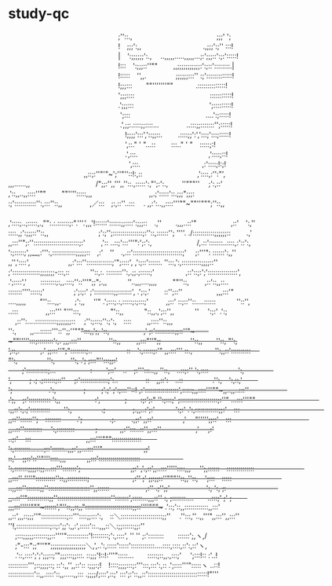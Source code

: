 # study-qc

　　　　　　　　　　　　　　　　;''::.,　　　　　　　　　　　　 ;;;' ';
　　　　　　　　　　　　　　　　!　;;;':,,　　　　　　　　　.,;;;':;'' :::!
　　　　　　　　　　　　　　　　|　':;;;;;;':., 　..,,,,,.....,,,,,...;:';;;::':;:':::::!
　　　　　　　　　　　　　　　　!:::　':;;;::''""　　 ,,;;;;;;;;;;;:':;::'::::::::.|
　　　　　　　　　　　　　　　　!:::::　'',,.　　　　 ;;;;;;:::'' :;':::::::::::::!
　　　　　　　　　　　　　　　　!;;;:::　　""'''''''""　　　 .::::::::::::::!
　　　　　　　　　　　　　　　　';;;::::　　　　　　　　　　　:::::::::::!
　　　　　　　　　　　　　　　　.';;;:::　　　　　　　　　　　';:::::::::!
　　　　　　　　　　　　　　　　 ';:::　　　　　　　　　　　....':;:::::!
　　　　　　　　　　　　　　　　 .',;;:.::::;;::::...　　　　..:::;;:::::::'';:::::!
　　　　　　　　　　　　　　　　　!;;;;':::','::;;::.　　 .::::;;':',':::;':::;:::::!
　　　　　　　　　　　　　　　　　',::." ' "...::　　 :::.." ' "　:::::;:!
　　　　　　　　　　　　　　　　　.',:::.　　　　　　　　　　 ,'::::;::!
　　　　　　　　　　　　　　　　 　 ',:::.　　　　　　　　　,:'::::;!:;!
　　　　　　　　　　　,,::;:''"'"~';''"''::!:,::　　　　　　　　,'::::,:'':"',　　　　　,,,......,,
　　　　　　　　　 /";;:'',,''',,''::.,:::::':,"';:':.,　　''"""''　 ;':,::'　　 ,'::,,..,,::::''""　　 ""'''':::::,,,
　　　　　　　　,,.;':::::'::.;;;";;;: :;':::::::::::'':,:::''::,,　　　　,／:::　;:,::''..:::　 . ,,:':..,,::::'''""~""''""";''::,,
　　　　　　　 ,'::::;..;:::::,.,"":.:.::::::;:".'''.',,,'!::::::'::::::;;::::':;;;::　.,''　　.,,,..::'"　　　　　,::'　':,''::::.,;':;;;::''::,,
　　　　　　　;':;'';:::::::::::::::;:''::,::::::''; ''''. ./:::::::::::;;;;;;::　　 .,' ,,:::''";:'':::::::::::::::::::::::;:'　　 ,':: ..::;':::'''":';:':,
　　　　　　 /,.::':::::::..::::,:'::':, ':;:::::;',,__,:''':,::::::::::::;;;;;::　,:'　''　.,.::':::::::::::::::::::::::::;'　 ;:'''": ::::::':,,'' ,,'','::::',
　　　　　 ,,:':::'':::::::::::::;'";::::', ,':;::'::::::. '':::,':,::::::::::;;;;::''　　　 ;'::::::::::::::;;;;;;;-:::,::　　　''::,:. ::::::::'':,.;;.;:::::;'
　　　　 ,::'::;:';':::::::::::::::', .';::::','　　::::::::;:,,.:::;''::'''";;";.,,　　　''..,,,....,,,,　　 ""''::,　　 ,::'::,,::.. :::::::'''':::::;'
　　　　;';:;:' ;'::::::::::;;:::::::', .';:;.'　　::'';::''　　　　　,,,:::'"　　 ....,,,,,　　"''::..,,.　　;':,,　 ''" .';:::;.:,:::::;:;:::;'
　　 ,;::' ::;::''::....::::::　　　''::'',　　 ..:::　　　　,,:::''' "''':::,　　　　 "'::,,　　　"::,,.,';::'',,　　　''　 ':;:' .':;
　,::'':....:::::::::::;;;;;;;::　 ;'':;:::;'':;':,　::::　　 ,,::::''::,,,　　　　 '':,　　,,...::::::'''::'';;''""~~":::,,';, '::,　　　　　,'
;:'::::::::::;;::''"~　　~""''''':::;::::::::':,. ,,,.:::''　　　　''::,,　　 ,,:::"''";;　　　　 ''::,,　　''::, "':, ',::,.　　　,.'
;;:::''";"::::::::;..　　　　　::　':,:::::;:'" ,,.:::''' ::.,　　　 '':,,::'::::::::::　 "':,　　　　 '':,　　 '':, .'; ;:::"'':::;;:'
　　;':::::::::::;...　　　　　:　　';::'　..　;:''':::..,, ''::,　..::;:'' ':,::::　　　　 ':,　　　　 ',　 　 ; .; .;::::::;::''
　;:'::::::::::::::;':..　　　　::　,,::':　..::　　　　 .'':,　':,::,'　　 ';　　　　　 .':,　　　　;　　 ;'.;' ;':;:::''::!
,:':::::::::::::::::',:::::;,,::::'''""~,,..,,..:::''　　　　 　 .';,　;:'::::::::::: ':,,　　　　　:',　　 　 ;　　:;:';:" '':;:::;'
;:::::::::::::::::::;:''" ...:::'''""　　　　　　　　　 .,,::':,.;'::::::::::　　'':,　　　　 .;　　　　;.,,..:';:'　　　':;:'
.':,::::::::::::;;:'　:::　　　　　　　　　　　　 ,,::''::::::'';　::::::::　　 .';　　　　.;.　　 .,;:' ,,::'　　　　 ,'
　"''''';;::'　:::　　　　　　　　　　　 ,,..::'':::::::::　 ':,:::::::::　　　;　　　 ,,:'':::..::'',,.::''　　　　　,'
　,:' ..;:'　:::　　　　　　　　,,:::'''""":::::::::::::::　　 ':,::::::::.......;::'::::::..,,;:',,...:::'''"　　　　　　,;'
::,'　;;::'::''"'''::::.,,,　　　,,:::':::::::::::::::::::::　　　　　　 ':,:::::::;;;;::;;...:::''':::::::';　　　　　　　 ,;:'
,'.,::',,..:::'''''::::,,,　 '';,::::::　::::::::::::::　　　　　　　 ,,:::'' ''''"::::::::::''::,,::::::::::;　　　　　　 ,:''
;' ;;:;;::''"""''::,,''::,　';:::　:::::　　　　　　　 ..,,:::'':::::::;;'':::::::::::::::::::::'',,::::::　　　　　 ,:''
.;'';;'　　　　　 ':, ':, ;:　　　　　 　　 ,,..::''":::::::::::;;'':::::::::::::::::::::::::::'':::::::',:::::...,,,::''
:, ;:::::::....　　..:::;' ;' ;　　 ,,,:::'''''"""~::::::',"''::,,::,,"::::::::::::::::::::::::;;::''''"""~~~
.'::;'::,,::::::::::::,,:::' ,,::',,,::;;;''":::::::::::::;::'''::::;;:::':,　::＼:::::::::::::::::::::;;''
　.'':::,''..,,'''",,:::'',,:::'' ''!,:::::::::::::::::;::;:';;':,,:',:::::'::..,,,::＼:;;::::::;;:''
　;:::;;;;;:::::::;;::''''":::::::::::'!::::::::;':,::::', '' '' ;:'::::::::　　::::::';,ヽ,/
　;"-:::";;"''"";;;;;;;;;;;;;;;;;＼,',..':,:::::':::::'::::::::::::....::::,::::,::':,::'ヽ,
　.'::,::::';';';;;::;'";;;:::;;:::. ::;;;'!::!:'''":::::...　　:::::;::,,.,:::;'　 ';:::!:: :'..!
::::::::::''';::;;;;::; ::':,,'',,::':: :;;;:;!　!::::;;;;:::;:''':::,:::':,:: .';::::'''":::::ヽ ..::!
:::::::::::::'::,,.::::'::,,.....,,::: .;;;;/;:::',::;' :::';:'::,,::'::::::::::::::::::::::::::::::!"'''		